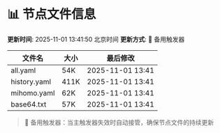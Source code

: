 # 📊 节点文件信息

**更新时间**: 2025-11-01 13:41:50 北京时间
**更新方式**: 🔄 备用触发器

| 文件名 | 大小 | 最后修改 |
|--------|------|----------|
| all.yaml | 54K | 2025-11-01 13:41 |
| history.yaml | 411K | 2025-11-01 13:41 |
| mihomo.yaml | 62K | 2025-11-01 13:41 |
| base64.txt | 57K | 2025-11-01 13:41 |

> 🔄 备用触发器：当主触发器失效时自动接管，确保节点文件的持续更新
